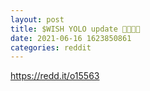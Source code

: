 ```yaml
--- 
layout: post 
title: $WISH YOLO update 💎🦧🙏🏻 
date: 2021-06-16 1623850861 
categories: reddit 
--- 
```

https://redd.it/o15563